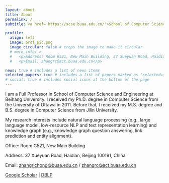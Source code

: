 ```yaml
---
layout: about
title: About
permalink: /
subtitle: <a href='https://scse.buaa.edu.cn/'>School of Computer Science and Engineering.</a> Beihang University, Beijing, China.

profile:
  align: left
  image: prof_pic.png
  image_circular: false # crops the image to make it circular
  # more_info: >
  #   <p>Address: Room G521, New Main Building, 37 Xueyuan Road, Haidian, Beijing 100191, China</p>
  #   <p>Email: zhangrc@act.buaa.edu.cn</p>

news: true # includes a list of news items
selected_papers: true # includes a list of papers marked as "selected={true}"
# social: true # includes social icons at the bottom of the page
---
```

I am a Full Professor in School of Computer Science and Engineering at Beihang University. I received my Ph.D. degree in Computer Science from the University of Ottawa in 2011. Before that, I received my M.S. degree and B.S. degree in Computer Science from Jilin University.

My research interests include natural language processing (e.g., large language model, low-resource NLP and text representation learning) and knowledge graph (e.g., knowledge graph question answering, link prediction and entity alignment).

Office: Room G521, New Main Building

Address: 37 Xueyuan Road, Haidian, Beijing 100191, China

Email: zhangrichong@buaa.edu.cn / zhangrc@act.buaa.edu.cn

[Google Scholar](https://scholar.google.com/citations?user=bjFPXksAAAAJ) | [DBLP](https://dblp.uni-trier.de/pid/61/1229.html)




<!-- Write your biography here. Tell the world about yourself. Link to your favorite [subreddit](http://reddit.com). You can put a picture in, too. The code is already in, just name your picture `prof_pic.jpg` and put it in the `img/` folder.

Put your address / P.O. box / other info right below your picture. You can also disable any of these elements by editing `profile` property of the YAML header of your `_pages/about.md`. Edit `_bibliography/papers.bib` and Jekyll will render your [publications page](/al-folio/publications/) automatically.

Link to your social media connections, too. This theme is set up to use [Font Awesome icons](https://fontawesome.com/) and [Academicons](https://jpswalsh.github.io/academicons/), like the ones below. Add your Facebook, Twitter, LinkedIn, Google Scholar, or just disable all of them. -->
